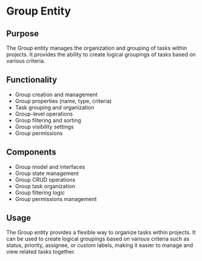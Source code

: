 # Group Entity

## Purpose

The Group entity manages the organization and grouping of tasks within projects. It provides the ability to create logical groupings of tasks based on various criteria.

## Functionality

- Group creation and management
- Group properties (name, type, criteria)
- Task grouping and organization
- Group-level operations
- Group filtering and sorting
- Group visibility settings
- Group permissions

## Components

- Group model and interfaces
- Group state management
- Group CRUD operations
- Group task organization
- Group filtering logic
- Group permissions management

## Usage

The Group entity provides a flexible way to organize tasks within projects. It can be used to create logical groupings based on various criteria such as status, priority, assignee, or custom labels, making it easier to manage and view related tasks together.
